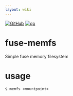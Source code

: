 ```yaml
---
layout: wiki
---
```

<style>
.container {                                                                                      max-width: 1300px;
}
</style>
[![GitHub](https://img.shields.io/badge/GitHub-joknarf%2Ffuse--memfs-black?logo=github)](https://github.com/joknarf/fuse-memfs)
[![go](https://img.shields.io/badge/lang-Go%20-blue.svg?logo=go)]()

# fuse-memfs

Simple fuse memory filesystem

# usage

```
$ memfs <mountpoint>
```
